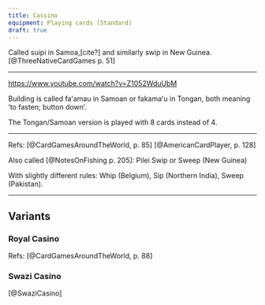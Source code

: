 ```yaml
---
title: Cassino
equipment: Playing cards (Standard)
draft: true
---
```


Called <span lang="sm">suipi</span> in Samoa,[cite?] and similarly <span lang="tpi">swip</span> in New Guinea.[@ThreeNativeCardGames p. 51]

---

https://www.youtube.com/watch?v=Z1052WduUbM

Building is called <span lang="sm">faʻamau</span> in Samoan or <span lang="to">fakamaʻu</span> in Tongan, both meaning ‘to fasten; button down’.

The Tongan/Samoan version is played with 8 cards instead of 4.

---

Refs: [@CardGamesAroundTheWorld, p. 85] [@AmericanCardPlayer, p. 128]

Also called [@NotesOnFishing p. 205]: Pilei Swip or Sweep (New Guinea)

With slightly different rules: Whip (Belgium), Sip (Northern India), Sweep (Pakistan).

---

## Variants

### Royal Casino

Refs: [@CardGamesAroundTheWorld, p. 88]

### Swazi Casino

[@SwaziCasino]

